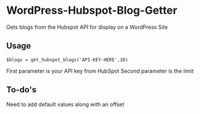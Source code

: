 # WordPress-Hubspot-Blog-Getter
Gets blogs from the Hubspot API for display on a WordPress Site

## Usage
`$blogs = get_hubspot_blogs('API-KEY-HERE',10)`

First parameter is your API key from HubSpot
Second parameter is the limit

## To-do's
Need to add default values along with an offset
